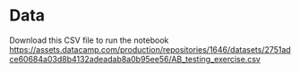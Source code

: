 # Data

Download this CSV file to run the notebook https://assets.datacamp.com/production/repositories/1646/datasets/2751adce60684a03d8b4132adeadab8a0b95ee56/AB_testing_exercise.csv